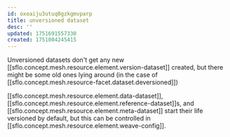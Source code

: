 ```yaml
---
id: oxoaiju3utuq0gzkgmvparp
title: unversioned dataset
desc: ''
updated: 1751691557330
created: 1751004245415
---
```


Unversioned datasets don't get any new [[sflo.concept.mesh.resource.element.version-dataset]] created, but there might be some old ones lying around (in the case of [[sflo.concept.mesh.resource-facet.dataset.deversioned]])

[[sflo.concept.mesh.resource.element.data-dataset]], [[sflo.concept.mesh.resource.element.reference-dataset]]s, and [[sflo.concept.mesh.resource.element.meta-dataset]] start their life versioned by default, but this can be controlled in [[sflo.concept.mesh.resource.element.weave-config]]. 